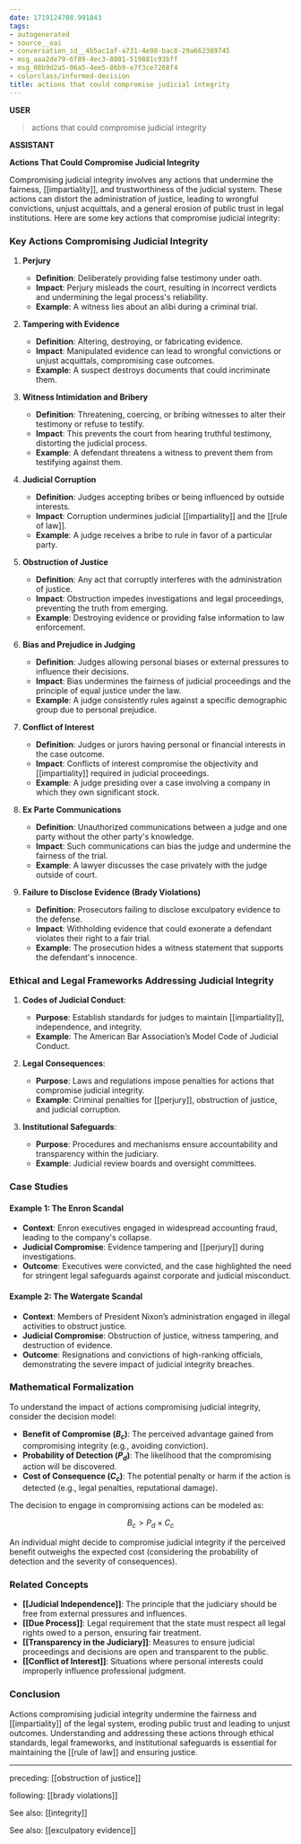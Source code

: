 ```yaml
---
date: 1719124708.991843
tags:
- autogenerated
- source__oai
- conversation_id__4b5ac1af-a731-4e98-bac8-29a662389745
- msg_aaa2de79-6f89-4ec3-8801-519881c93bff
- msg_08b9d2a5-06a5-4ee5-86b9-e7f3ce7268f4
- colorclass/informed-decision
title: actions that could compromise judicial integrity
---
```


**USER**

> actions that could compromise judicial integrity


**ASSISTANT**

**Actions That Could Compromise Judicial Integrity**

Compromising judicial integrity involves any actions that undermine the fairness, [[impartiality]], and trustworthiness of the judicial system. These actions can distort the administration of justice, leading to wrongful convictions, unjust acquittals, and a general erosion of public trust in legal institutions. Here are some key actions that compromise judicial integrity:

### Key Actions Compromising Judicial Integrity

1. **Perjury**
   - **Definition**: Deliberately providing false testimony under oath.
   - **Impact**: Perjury misleads the court, resulting in incorrect verdicts and undermining the legal process's reliability.
   - **Example**: A witness lies about an alibi during a criminal trial.

2. **Tampering with Evidence**
   - **Definition**: Altering, destroying, or fabricating evidence.
   - **Impact**: Manipulated evidence can lead to wrongful convictions or unjust acquittals, compromising case outcomes.
   - **Example**: A suspect destroys documents that could incriminate them.

3. **Witness Intimidation and Bribery**
   - **Definition**: Threatening, coercing, or bribing witnesses to alter their testimony or refuse to testify.
   - **Impact**: This prevents the court from hearing truthful testimony, distorting the judicial process.
   - **Example**: A defendant threatens a witness to prevent them from testifying against them.

4. **Judicial Corruption**
   - **Definition**: Judges accepting bribes or being influenced by outside interests.
   - **Impact**: Corruption undermines judicial [[impartiality]] and the [[rule of law]].
   - **Example**: A judge receives a bribe to rule in favor of a particular party.

5. **Obstruction of Justice**
   - **Definition**: Any act that corruptly interferes with the administration of justice.
   - **Impact**: Obstruction impedes investigations and legal proceedings, preventing the truth from emerging.
   - **Example**: Destroying evidence or providing false information to law enforcement.

6. **Bias and Prejudice in Judging**
   - **Definition**: Judges allowing personal biases or external pressures to influence their decisions.
   - **Impact**: Bias undermines the fairness of judicial proceedings and the principle of equal justice under the law.
   - **Example**: A judge consistently rules against a specific demographic group due to personal prejudice.

7. **Conflict of Interest**
   - **Definition**: Judges or jurors having personal or financial interests in the case outcome.
   - **Impact**: Conflicts of interest compromise the objectivity and [[impartiality]] required in judicial proceedings.
   - **Example**: A judge presiding over a case involving a company in which they own significant stock.

8. **Ex Parte Communications**
   - **Definition**: Unauthorized communications between a judge and one party without the other party's knowledge.
   - **Impact**: Such communications can bias the judge and undermine the fairness of the trial.
   - **Example**: A lawyer discusses the case privately with the judge outside of court.

9. **Failure to Disclose Evidence (Brady Violations)**
   - **Definition**: Prosecutors failing to disclose exculpatory evidence to the defense.
   - **Impact**: Withholding evidence that could exonerate a defendant violates their right to a fair trial.
   - **Example**: The prosecution hides a witness statement that supports the defendant's innocence.

### Ethical and Legal Frameworks Addressing Judicial Integrity

1. **Codes of Judicial Conduct**:
   - **Purpose**: Establish standards for judges to maintain [[impartiality]], independence, and integrity.
   - **Example**: The American Bar Association’s Model Code of Judicial Conduct.

2. **Legal Consequences**:
   - **Purpose**: Laws and regulations impose penalties for actions that compromise judicial integrity.
   - **Example**: Criminal penalties for [[perjury]], obstruction of justice, and judicial corruption.

3. **Institutional Safeguards**:
   - **Purpose**: Procedures and mechanisms ensure accountability and transparency within the judiciary.
   - **Example**: Judicial review boards and oversight committees.

### Case Studies

#### Example 1: **The Enron Scandal**

- **Context**: Enron executives engaged in widespread accounting fraud, leading to the company's collapse.
- **Judicial Compromise**: Evidence tampering and [[perjury]] during investigations.
- **Outcome**: Executives were convicted, and the case highlighted the need for stringent legal safeguards against corporate and judicial misconduct.

#### Example 2: **The Watergate Scandal**

- **Context**: Members of President Nixon’s administration engaged in illegal activities to obstruct justice.
- **Judicial Compromise**: Obstruction of justice, witness tampering, and destruction of evidence.
- **Outcome**: Resignations and convictions of high-ranking officials, demonstrating the severe impact of judicial integrity breaches.

### Mathematical Formalization

To understand the impact of actions compromising judicial integrity, consider the decision model:

- **Benefit of Compromise ($B_c$)**: The perceived advantage gained from compromising integrity (e.g., avoiding conviction).
- **Probability of Detection ($P_d$)**: The likelihood that the compromising action will be discovered.
- **Cost of Consequence ($C_c$)**: The potential penalty or harm if the action is detected (e.g., legal penalties, reputational damage).

The decision to engage in compromising actions can be modeled as:

$$
B_c > P_d \times C_c
$$

An individual might decide to compromise judicial integrity if the perceived benefit outweighs the expected cost (considering the probability of detection and the severity of consequences).

### Related Concepts

- **[[Judicial Independence]]**: The principle that the judiciary should be free from external pressures and influences.
- **[[Due Process]]**: Legal requirement that the state must respect all legal rights owed to a person, ensuring fair treatment.
- **[[Transparency in the Judiciary]]**: Measures to ensure judicial proceedings and decisions are open and transparent to the public.
- **[[Conflict of Interest]]**: Situations where personal interests could improperly influence professional judgment.

### Conclusion

Actions compromising judicial integrity undermine the fairness and [[impartiality]] of the legal system, eroding public trust and leading to unjust outcomes. Understanding and addressing these actions through ethical standards, legal frameworks, and institutional safeguards is essential for maintaining the [[rule of law]] and ensuring justice.


---

preceding: [[obstruction of justice]]  


following: [[brady violations]]

See also: [[integrity]]


See also: [[exculpatory evidence]]